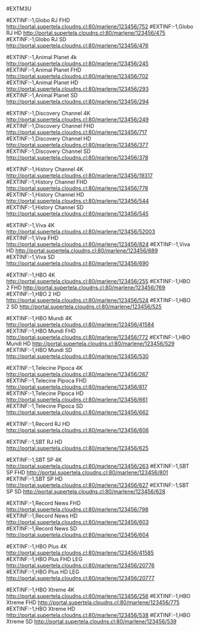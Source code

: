 #EXTM3U

#EXTINF:-1,Globo RJ FHD
http://portal.supertela.cloudns.cl:80/marlene/123456/752
#EXTINF:-1,Globo RJ HD
http://portal.supertela.cloudns.cl:80/marlene/123456/475
#EXTINF:-1,Globo RJ SD
http://portal.supertela.cloudns.cl:80/marlene/123456/476


#EXTINF:-1,Animal Planet 4k
http://portal.supertela.cloudns.cl:80/marlene/123456/245
#EXTINF:-1,Animal Planet FHD
http://portal.supertela.cloudns.cl:80/marlene/123456/702
#EXTINF:-1,Animal Planet HD
http://portal.supertela.cloudns.cl:80/marlene/123456/293
#EXTINF:-1,Animal Planet SD
http://portal.supertela.cloudns.cl:80/marlene/123456/294


#EXTINF:-1,Discovery Channel 4K
http://portal.supertela.cloudns.cl:80/marlene/123456/249
#EXTINF:-1,Discovery Channel FHD
http://portal.supertela.cloudns.cl:80/marlene/123456/717
#EXTINF:-1,Discovery Channel HD
http://portal.supertela.cloudns.cl:80/marlene/123456/377
#EXTINF:-1,Discovery Channel SD
http://portal.supertela.cloudns.cl:80/marlene/123456/378


#EXTINF:-1,History Channel 4K
http://portal.supertela.cloudns.cl:80/marlene/123456/19317
#EXTINF:-1,History Channel FHD
http://portal.supertela.cloudns.cl:80/marlene/123456/778
#EXTINF:-1,History Channel HD
http://portal.supertela.cloudns.cl:80/marlene/123456/544
#EXTINF:-1,History Channel SD
http://portal.supertela.cloudns.cl:80/marlene/123456/545


#EXTINF:-1,Viva 4K
http://portal.supertela.cloudns.cl:80/marlene/123456/52003
#EXTINF:-1,Viva FHD
http://portal.supertela.cloudns.cl:80/marlene/123456/824
#EXTINF:-1,Viva HD
http://portal.supertela.cloudns.cl:80/marlene/123456/689
#EXTINF:-1,Viva SD
http://portal.supertela.cloudns.cl:80/marlene/123456/690


#EXTINF:-1,HBO 4K
http://portal.supertela.cloudns.cl:80/marlene/123456/255
#EXTINF:-1,HBO 2 FHD
http://portal.supertela.cloudns.cl:80/marlene/123456/769
#EXTINF:-1,HBO 2 HD
http://portal.supertela.cloudns.cl:80/marlene/123456/524
#EXTINF:-1,HBO 2 SD
http://portal.supertela.cloudns.cl:80/marlene/123456/525


#EXTINF:-1,HBO Mundi 4K
http://portal.supertela.cloudns.cl:80/marlene/123456/41584
#EXTINF:-1,HBO Mundi FHD
http://portal.supertela.cloudns.cl:80/marlene/123456/772
#EXTINF:-1,HBO Mundi HD
http://portal.supertela.cloudns.cl:80/marlene/123456/529
#EXTINF:-1,HBO Mundi SD
http://portal.supertela.cloudns.cl:80/marlene/123456/530


#EXTINF:-1,Telecine Pipoca 4K
http://portal.supertela.cloudns.cl:80/marlene/123456/267
#EXTINF:-1,Telecine Pipoca FHD
http://portal.supertela.cloudns.cl:80/marlene/123456/817
#EXTINF:-1,Telecine Pipoca HD
http://portal.supertela.cloudns.cl:80/marlene/123456/661
#EXTINF:-1,Telecine Pipoca SD
http://portal.supertela.cloudns.cl:80/marlene/123456/662


#EXTINF:-1,Record RJ HD
http://portal.supertela.cloudns.cl:80/marlene/123456/606


#EXTINF:-1,SBT RJ HD
http://portal.supertela.cloudns.cl:80/marlene/123456/625


#EXTINF:-1,SBT SP 4K
http://portal.supertela.cloudns.cl:80/marlene/123456/263
#EXTINF:-1,SBT SP FHD
http://portal.supertela.cloudns.cl:80/marlene/123456/801
#EXTINF:-1,SBT SP HD
http://portal.supertela.cloudns.cl:80/marlene/123456/627
#EXTINF:-1,SBT SP SD
http://portal.supertela.cloudns.cl:80/marlene/123456/628


#EXTINF:-1,Record News FHD
http://portal.supertela.cloudns.cl:80/marlene/123456/798
#EXTINF:-1,Record News HD
http://portal.supertela.cloudns.cl:80/marlene/123456/603
#EXTINF:-1,Record News SD
http://portal.supertela.cloudns.cl:80/marlene/123456/604


#EXTINF:-1,HBO Plus 4K
http://portal.supertela.cloudns.cl:80/marlene/123456/41585
#EXTINF:-1,HBO Plus FHD LEG
http://portal.supertela.cloudns.cl:80/marlene/123456/20776
#EXTINF:-1,HBO Plus HD LEG
http://portal.supertela.cloudns.cl:80/marlene/123456/20777


#EXTINF:-1,HBO Xtreme 4K
http://portal.supertela.cloudns.cl:80/marlene/123456/256
#EXTINF:-1,HBO Xtreme FHD
http://portal.supertela.cloudns.cl:80/marlene/123456/775
#EXTINF:-1,HBO Xtreme HD
http://portal.supertela.cloudns.cl:80/marlene/123456/538
#EXTINF:-1,HBO Xtreme SD
http://portal.supertela.cloudns.cl:80/marlene/123456/539
